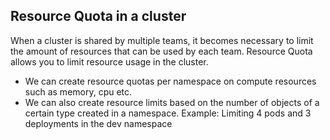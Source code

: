 ## Resource Quota in a cluster

When a cluster is shared by multiple teams, it becomes necessary to limit the amount of resources that can be used by each team. Resource Quota allows you to limit resource usage in the cluster.
- We can create resource quotas per namespace on compute resources such as memory, cpu etc.
- We can also create resource limits based on the number of objects of a certain type created in a namespace.
Example: Limiting 4 pods and 3 deployments in the dev namespace 